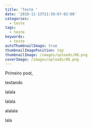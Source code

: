 ```yaml
---
title: 'Teste '
date: '2019-11-13T21:39:07-02:00'
categories:
  - teste
tags:
  - teste
keywords:
  - teste
autoThumbnailImage: true
thumbnailImagePosition: top
thumbnailImage: /images/uploads/08.png
coverImage: /images/uploads/08.png
---
```

Primeiro post,

testando 

lalala

lalala

alalala

lala
